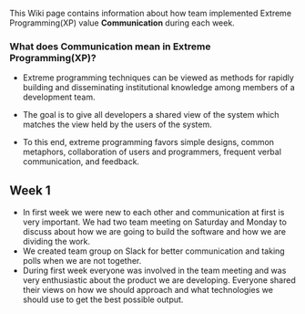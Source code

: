 This Wiki page contains information about how team implemented Extreme Programming(XP) value **Communication** during each week.

### What does Communication mean in Extreme Programming(XP)?

* Extreme programming techniques can be viewed as methods for rapidly building and disseminating institutional knowledge among members of a development team. 

* The goal is to give all developers a shared view of the system which matches the view held by the users of the system.

* To this end, extreme programming favors simple designs, common metaphors, collaboration of users and programmers, frequent verbal communication, and feedback.

## Week 1

* In first week we were new to each other and communication at first is very important. We had two team meeting on Saturday and Monday to discuss about how we are going to build the software and how we are dividing the work. 
* We created team group on Slack for better communication and taking polls when we are not together. 
* During first week everyone was involved in the team meeting and was very enthusiastic about the product we are developing. Everyone shared their views on how we should approach and what technologies we should use to get the best possible output.